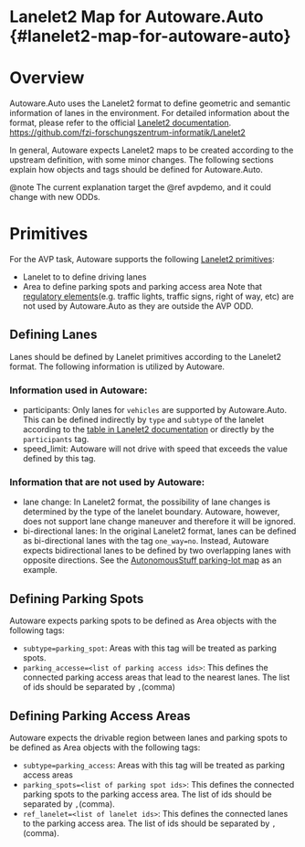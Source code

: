 Lanelet2 Map for Autoware.Auto {#lanelet2-map-for-autoware-auto}
===
# Overview
Autoware.Auto uses the Lanelet2 format to define geometric and semantic information of lanes in the environment. For detailed information about the format, please refer to the official [Lanelet2 documentation](https://github.com/fzi-forschungszentrum-informatik/Lanelet2).
https://github.com/fzi-forschungszentrum-informatik/Lanelet2

In general, Autoware expects Lanelet2 maps to be created according to the upstream definition, with some minor changes. The following sections explain how objects and tags should be defined for Autoware.Auto.

@note The current explanation target the @ref avpdemo, and it could change with new ODDs.

# Primitives
For the AVP task, Autoware supports the following [Lanelet2 primitives](https://github.com/fzi-forschungszentrum-informatik/Lanelet2/blob/master/lanelet2_core/doc/LaneletPrimitives.md):
* Lanelet to to define driving lanes
* Area to define parking spots and parking access area
Note that [regulatory elements](https://github.com/fzi-forschungszentrum-informatik/Lanelet2/blob/master/lanelet2_core/doc/RegulatoryElementTagging.md)(e.g. traffic lights, traffic signs, right of way, etc) are not used by Autoware.Auto as they are outside the AVP ODD.

## Defining Lanes
Lanes should be defined by Lanelet primitives according to the Lanelet2 format. The following information is utilized by Autoware.

### Information used in Autoware:
* participants: Only lanes for `vehicles` are supported by Autoware.Auto. This can be defined indirectly by `type` and `subtype` of the lanelet according to the [table in Lanelet2 documentation](https://github.com/fzi-forschungszentrum-informatik/Lanelet2/blob/master/lanelet2_core/doc/LaneletAndAreaTagging.md#subtype-and-location) or directly by the `participants` tag.
* speed_limit: Autoware will not drive with speed that exceeds the value defined by this tag.

### Information that are **not** used by Autoware:
* lane change: In Lanelet2 format, the possibility of lane changes is determined by the type of the lanelet boundary. Autoware, however, does not support lane change maneuver and therefore it will be ignored.
* bi-directional lanes: In the original Lanelet2 format, lanes can be defined as bi-directional lanes with the tag `one_way=no`. Instead, Autoware expects bidirectional lanes to be defined by two overlapping lanes with opposite directions. See the [AutonomousStuff parking-lot map](https://gitlab.com/autowarefoundation/autoware.auto/AutowareAuto/-/blob/master/src/tools/autoware_auto_avp_demo/data/autonomoustuff_parking_lot.osm) as an example.

## Defining Parking Spots
Autoware expects parking spots to be defined as Area objects with the following tags:
* `subtype=parking_spot`: Areas with this tag will be treated as parking spots.
* `parking_accesse=<list of parking access ids>`: This defines the connected parking access areas that lead to the nearest lanes. The list of ids should be separated by `,`(comma)

## Defining Parking Access Areas
Autoware expects the drivable region between lanes and parking spots to be defined as Area objects with the following tags:
* `subtype=parking_access`: Areas with this tag will be treated as parking access areas
* `parking_spots=<list of parking spot ids>`: This defines the connected parking spots to the parking access area. The list of ids should be separated by `,`(comma).
* `ref_lanelet=<list of lanelet ids>`: This defines the connected lanes to the parking access area. The list of ids should be separated by `,`(comma).

